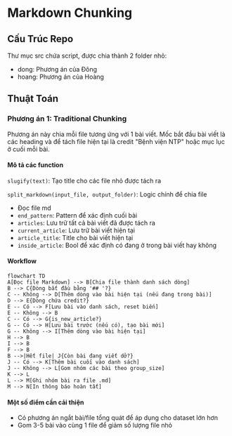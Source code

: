 # Markdown Chunking

## Cấu Trúc Repo

Thư mục src chứa script, được chia thành 2 folder nhỏ:

- dong: Phương án của Đông
- hoang: Phương án của Hoàng

## Thuật Toán

### Phương án 1: Traditional Chunking

Phương án này chia mỗi file tương ứng với 1 bài viết. Mốc bắt đầu bài viết là các heading và để tách file hiện tại là credit "Bệnh viện NTP" hoặc mục lục ở cuối mỗi bài.

#### Mô tả các function

```slugify(text)```: Tạo title cho các file nhỏ được tách ra

```split_markdown(input_file, output_folder)```: Logic chính để chia file

- Đọc file md
- ```end_pattern```: Pattern để xác định cuối bài
- ```articles```: Lưu trữ tất cả bài viết đã được tách ra
- ```current_article```: Lưu trữ bài viết hiện tại
- ```article_title```: Title cho bài viết hiện tại
- ```inside_article```: Bool để xác định có đang ở trong bài viết hay không

#### Workflow

```mermaid
flowchart TD
A[Đọc file Markdown] --> B[Chia file thành danh sách dòng]
B --> C{Dòng bắt đầu bằng '## '?}
C -- Không --> D[Thêm dòng vào bài hiện tại (nếu đang trong bài)]
D --> E{Dòng chứa credit?}
E -- Có --> F[Lưu bài vào danh sách, reset biến]
E -- Không --> B
C -- Có --> G{is_new_article?}
G -- Có --> H[Lưu bài trước (nếu có), tạo bài mới]
G -- Không --> I[Thêm dòng vào bài hiện tại]
H --> B
I --> B
F --> B
B -->|Hết file| J{Còn bài đang viết dở?}
J -- Có --> K[Thêm bài cuối vào danh sách]
J -- Không --> L[Gom nhóm các bài theo group_size]
K --> L
L --> M[Ghi nhóm bài ra file .md]
M --> N[In thông báo hoàn tất]
```

#### Một số điểm cần cải thiện

- Có phương án ngắt bài/file tổng quát để áp dụng cho dataset lớn hơn
- Gom 3-5 bài vào cùng 1 file để giảm số lượng file nhỏ